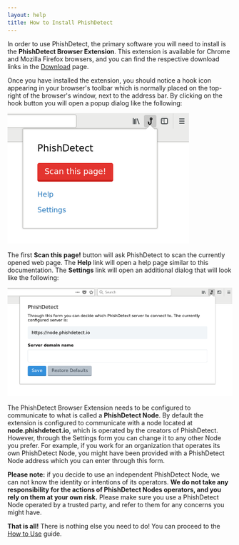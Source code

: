 ```yaml
---
layout: help
title: How to Install PhishDetect
---
```


In order to use PhishDetect, the primary software you will need to install is the **PhishDetect Browser Extension**. This extension is available for Chrome and Mozilla Firefox browsers, and you can find the respective download links in the [Download](/download/) page.

Once you have installed the extension, you should notice a hook icon appearing in your browser's toolbar which is normally placed on the top-right of the browser's window, next to the address bar. By clicking on the hook button you will open a popup dialog like the following:

![](popup.png)

The first **Scan this page!** button will ask PhishDetect to scan the currently opened web page. The **Help** link will open a help page similar to this documentation. The **Settings** link will open an additional dialog that will look like the following:

![](settings.png)

The PhishDetect Browser Extension needs to be configured to communicate to what is called a **PhishDetect Node**. By default the extension is configured to communicate with a node located at **node.phishdetect.io**, which is operated by the creators of PhishDetect. However, through the Settings form you can change it to any other Node you prefer. For example, if you work for an organization that operates its own PhishDetect Node, you might have been provided with a PhishDetect Node address which you can enter through this form.

<p class="bg-blue-lightest border-l-8 border-blue-lighter text-blue-darker p-4 mb-4 rounded-lg"><b>Please note:</b> if you decide to use an independent PhishDetect Node, we can not know the identity or intentions of its operators. <b>We do not take any responsibility for the actions of PhishDetect Nodes operators, and you rely on them at your own risk.</b> Please make sure you use a PhishDetect Node operated by a trusted party, and refer to them for any concerns you might have.</p>

**That is all!** There is nothing else you need to do! You can proceed to the [How to Use](/help/how-to-use/) guide.
